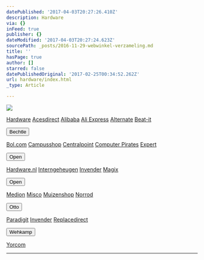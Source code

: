 ```yaml
---
datePublished: '2017-04-03T20:27:26.410Z'
description: Hardware
via: {}
inFeed: true
publisher: {}
dateModified: '2017-04-03T20:27:24.623Z'
sourcePath: _posts/2016-11-29-webwinkel-verzameling.md
title: ''
hasPage: true
author: []
starred: false
datePublishedOriginal: '2017-02-25T00:34:52.262Z'
url: hardware/index.html
_type: Article

---
```

![](https://the-grid-user-content.s3-us-west-2.amazonaws.com/93e0af21-7a90-4d17-852a-d55e03967101.jpg)

[Hardware][0]
[Acesdirect][1]
[Alibaba][2]
[Ali Express][3]
[Alternate][4]
[Beat-it][5]

<button data-role="cta" style="">Bechtle</button>

[Bol.com][6]
[Campusshop][7]
[Centralpoint][8]
[Computer Pirates][9]
[Expert][10]

<button data-role="cta" style="">Open</button>

[Hardware.nl][11]
[Interngeheugen][12]
[Invender][13]
[Magix][14]

<button data-role="cta" style="">Open</button>

[Medion][15]
[Misco][16]
[Muizenshop][13]
[Norrod][17]

<button data-role="cta" style="">Otto</button>

[Paradigit][18]
[Invender][19]
[Replacedirect][20]

<button data-role="cta" style="">Wehkamp</button>

[Yorcom][21]

---



[0]: https://thegrid.ai/nederlandse-webwinkels/software "Software"
[1]: http://tc.tradetracker.net/?c=18080&m=12&a=133761&r=Acesdirect&u=%2F
[2]: http://tc.tradetracker.net/?c=16426&m=12&a=133761&r=Alibaba
[3]: http://tc.tradetracker.net/?c=15640&m=815289&a=133761&r=&u=
[4]: http://www.alternate.nl/tt/?tt=904_12_133761_&r=%2F
[5]: http://www.beat-it.nl/beat/?tt=16924_610437_133761_&r=
[6]: https://partnerprogramma.bol.com/click/click?p=1&t=url&s=4310&f=TXL&url=http%3A%2F%2Fwww.bol.com&name=Bol-Nedweb
[7]: http://www.campusshop.nl/tt/index.aspx?tt=23397_12_133761_Campusshop&r=%2F
[8]: http://www.centralpoint.nl/tracker/index.php?tt=534_12_133761_Ned-Web&r=%2F
[9]: http://www.computerpirates.com/tradetracker/?tt=181_12_133761_ComputerPirates&r=%2F
[10]: http://tc.tradetracker.net/?c=5515&m=12&a=133761&u=%2F
[11]: http://www.hardware.nl/tt/?tt=541_12_133761_Hardware.nl&r=%2F
[12]: http://www.interngeheugen.com/tt/?tt=2902_12_133761_Interngeheugen&r=%2F
[13]: http://www.invender.nl/ttiv/index.php?tt=352_12_133761_Invender&r=%2F
[14]: http://www.magix.com/ap/tradetracker/?tt=2074_12_133761_Magix&r=%2F
[15]: http://tc.tradetracker.net/?c=3452&m=12&a=133761
[16]: http://tc.tradetracker.net/?c=5917&m=12&a=133761&r=Rapportagened.webw&u=%2F
[17]: http://www.norrod.nl/tt/index.aspx?tt=23396_12_133761_Norrod&r=%2F
[18]: http://www.paradigit.nl/tt/index.aspx?tt=5043_12_133761_Paradigit&r=%2F
[19]: http://www.phoneshop.nl/gsm/?tt=727_12_133761_Phoneshop&r=%2F
[20]: http://www.replacedirect.nl/page/startExternal/?tt=4825_12_133761_Rapportagened.webw&r=%2F
[21]: http://www.yorcom.nl/shopping/?tt=4837_12_133761_Rapportagened.webw&r=%2F